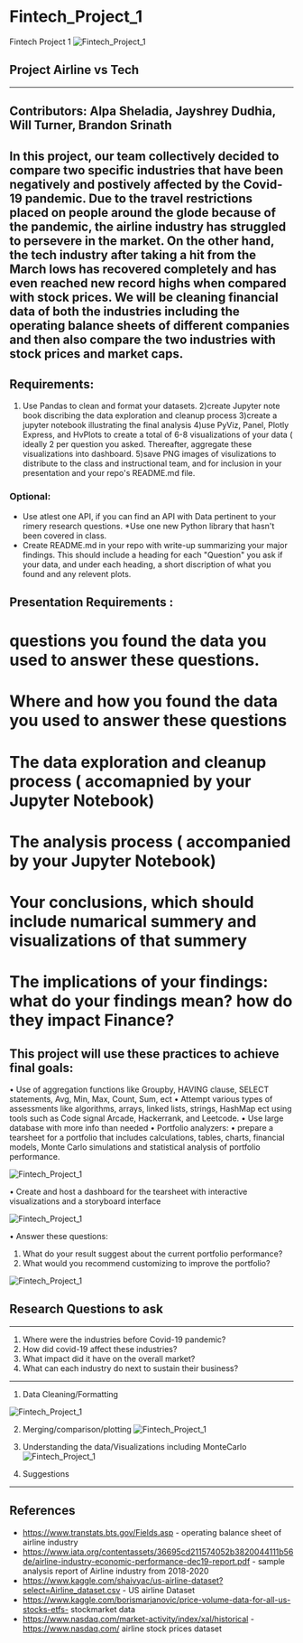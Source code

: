 # Fintech_Project_1
Fintech Project 1
![Fintech_Project_1](Image/mainframe.png)
## Project Airline vs Tech 
---
Contributors: Alpa Sheladia, Jayshrey Dudhia, Will Turner, Brandon Srinath
---
In this project, our team collectively decided to compare two specific industries that have been negatively and postively affected by the Covid-19 pandemic. Due to the travel restrictions placed on people around the glode because of the pandemic, the airline industry has struggled to persevere in the market. On the other hand, the tech industry after taking a hit from the March lows has recovered completely and has even reached new record highs when compared with stock prices. We will  be cleaning financial data of both the industries including the operating balance sheets of different companies and then also compare the two industries with stock prices and market caps. 
--- 
## Requirements:
1) Use Pandas to clean and format your datasets.
2)create Jupyter note book discribing the data exploration and cleanup process
3)create a jupyter notebook illustrating the final analysis
4)use PyViz, Panel, Plotly Express, and HvPlots to create a total of 6-8 visualizations of your data ( ideally 2 per question you asked. Thereafter, aggregate these visualizations into dashboard.
5)save PNG images of visulizations to distribute to the class and instructional team, and for inclusion in your presentation and your repo's README.md file.
### Optional:
* Use atlest one API, if you can find an API with Data pertinent to your rimery research questions.
*Use one new Python library that hasn't been covered in class. 
* Create README.md in your repo with write-up summarizing your major findings. This should include a heading for each "Question" you ask if your data, and under each heading, a short discription of what you found and any relevent plots.

## Presentation Requirements :
# questions you found the data you used to answer these questions.
# Where and how you found the data you used to answer these questions
# The data exploration and cleanup process ( accomapnied by your Jupyter Notebook)
# The analysis process ( accompanied by your Jupyter Notebook)
# Your conclusions, which should include numarical summery and visualizations of that summery
# The implications of your findings: what do your findings mean? how do they impact Finance?  

## This project will use these practices to achieve final goals:
•	Use of aggregation functions like Groupby, HAVING clause, SELECT statements, Avg, Min, Max, Count, Sum, ect
•	Attempt various types of assessments like algorithms, arrays, linked lists, strings, HashMap ect using tools such as Code signal Arcade, Hackerrank, and Leetcode. 
•	Use large database with more info than needed 
•	Portfolio analyzers: 
•	prepare a tearsheet for a portfolio that includes calculations, tables, charts, financial models, Monte Carlo simulations and statistical analysis of portfolio performance.

![Fintech_Project_1](Image/chart.png)

•	Create and host a dashboard for the tearsheet with interactive visualizations and a storyboard interface 

![Fintech_Project_1](Image/MonteCarlo.png)

•	Answer these questions: 
 1)	What do your result suggest about the current portfolio performance?
 2)	What would you recommend customizing to improve the portfolio? 
 
 ![Fintech_Project_1](Image/bull_vs_bear.png)


## Research Questions to ask
---
1. Where were the industries before Covid-19 pandemic?
2. How did covid-19 affect these industries?
3. What impact did it have on the overall market?
4. What can each industry do next to sustain their business?

---
1. Data Cleaning/Formatting

![Fintech_Project_1](Image/clean_format.png)


2. Merging/comparison/plotting
![Fintech_Project_1](Image/PyViz_Plotly.png)

3. Understanding the data/Visualizations including MonteCarlo
![Fintech_Project_1](Image/MonteCarlo.png)

4. Suggestions
---
## References
- https://www.transtats.bts.gov/Fields.asp - operating balance sheet of airline industry
- https://www.iata.org/contentassets/36695cd211574052b3820044111b56de/airline-industry-economic-performance-dec19-report.pdf - sample analysis report of Airline industry from 2018-2020
- https://www.kaggle.com/shaivyac/us-airline-dataset?select=Airline_dataset.csv - US airline Dataset
- https://www.kaggle.com/borismarjanovic/price-volume-data-for-all-us-stocks-etfs- stockmarket data
- https://www.nasdaq.com/market-activity/index/xal/historical - https://www.nasdaq.com/ airline stock prices dataset



